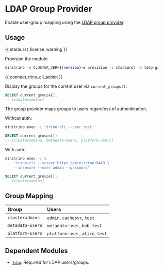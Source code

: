 # LDAP Group Provider

Enable user-group mapping using the
[LDAP group provider](https://docs.starburst.io/latest/security/ldap-group-provider.html).

## Usage

{{ starburst_license_warning }}

Provision the module:

```sh
minitrino -e CLUSTER_VER=${version}-e provision -i starburst -m ldap-group-provider
```

{{ connect_trino_cli_admin }}

Display the groups for the current user via `current_groups()`:

```sql
SELECT current_groups();
-- [clusteradmins]
```

The group provider maps groups to users regardless of authentication.

Without auth:

```sh
minitrino exec -i 'trino-cli --user test'
```

```sql
SELECT current_groups();
-- [clusteradmins, metadata-users, platform-users]
```

With auth:

```sh
minitrino exec -i \
    'trino-cli --server https://minitrino:8443 \
    --insecure --user admin --password'
```

```sql
SELECT current_groups();
-- [clusteradmins]
```

## Group Mapping

| Group            | Users                            |
| :--------------- | :------------------------------- |
| `clusteradmins`  | `admin`, `cachesvc`, `test`      |
| `metadata-users` | `metadata-user`, `bob`, `test`   |
| `platform-users` | `platform-user`, `alice`, `test` |

## Dependent Modules

- [`ldap`](../security/ldap.md#ldap-authentication): Required for LDAP
  users/groups.

